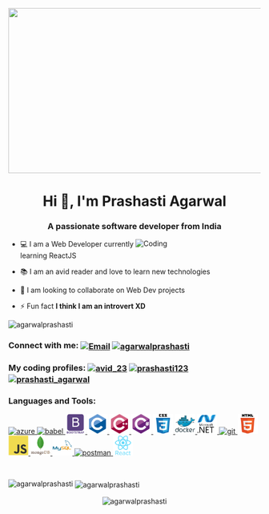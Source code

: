 

<a href="#"><img src="https://user-images.githubusercontent.com/21233020/125488683-25f4852d-5318-4ef5-b37e-451b79d45cdb.PNG" align="center" height="330" width="1080" ></a>

<!-- 
[![MasterHead](https://user-images.githubusercontent.com/21233020/125488683-25f4852d-5318-4ef5-b37e-451b79d45cdb.PNG )](https://agarwalprashasti.github.io)
https://user-images.githubusercontent.com/21233020/125540741-c37023d8-a202-4465-9669-8d8d25bf9f4a.gif
-->
<h1 align="center">Hi 👋, I'm Prashasti Agarwal</h1>
<h3 align="center">A passionate software developer from India</h3>

<img align="right"  alt="Coding" width="250" src="https://user-images.githubusercontent.com/21233020/125552550-340c4896-ebb4-4171-adb6-ced2644fd1f8.gif">


- 💻 I am a Web Developer currently learning ReactJS
- 📚 I am an avid reader and love to learn new technologies
- 🤝 I am looking to collaborate on Web Dev projects

- ⚡ Fun fact **I think I am an introvert XD**

<p align="left"> <img src="https://komarev.com/ghpvc/?username=agarwalprashasti&label=Profile%20views&color=0e75b6&style=flat" alt="agarwalprashasti" /> </p>

<h3 align="left">Connect with me:  <a href="agarwalprashasti1999@gmail.com" target="blank"><img align="center" src="https://user-images.githubusercontent.com/21233020/125482120-58b0740e-4dba-4e0a-90bd-add95e6d1490.png" alt="Email" height="30" width="30" /></a>
<a href="https://linkedin.com/in/agarwalprashasti" target="blank"><img align="center" src="https://raw.githubusercontent.com/rahuldkjain/github-profile-readme-generator/master/src/images/icons/Social/linked-in-alt.svg" alt="agarwalprashasti" height="30" width="40" /></a></h3>

  <h3 align="left">My coding profiles: 
<a href="https://www.codechef.com/users/avid_23" target="blank"><img align="center" src="https://cdn.jsdelivr.net/npm/simple-icons@3.1.0/icons/codechef.svg" alt="avid_23" height="30" width="40" /></a>
<a href="https://www.leetcode.com/prashasti123" target="blank"><img align="center" src="https://raw.githubusercontent.com/rahuldkjain/github-profile-readme-generator/master/src/images/icons/Social/leet-code.svg" alt="prashasti123" height="30" width="40" /></a>
<a href="https://auth.geeksforgeeks.org/user/prashasti_agarwal" target="blank"><img align="center" src="https://raw.githubusercontent.com/rahuldkjain/github-profile-readme-generator/master/src/images/icons/Social/geeks-for-geeks.svg" alt="prashasti_agarwal" height="30" width="40" /></a>
    </h3>
  
  

<h3 align="left">Languages and Tools:</h3>
<p align="left"> <a href="https://azure.microsoft.com/en-in/" target="_blank"> <img src="https://www.vectorlogo.zone/logos/microsoft_azure/microsoft_azure-icon.svg" alt="azure" width="40" height="40"/> </a> <a href="https://babeljs.io/" target="_blank"> <img src="https://www.vectorlogo.zone/logos/babeljs/babeljs-icon.svg" alt="babel" width="40" height="40"/> </a> <a href="https://getbootstrap.com" target="_blank"> <img src="https://raw.githubusercontent.com/devicons/devicon/master/icons/bootstrap/bootstrap-plain-wordmark.svg" alt="bootstrap" width="40" height="40"/> </a> <a href="https://www.cprogramming.com/" target="_blank"> <img src="https://raw.githubusercontent.com/devicons/devicon/master/icons/c/c-original.svg" alt="c" width="40" height="40"/> </a> <a href="https://www.w3schools.com/cpp/" target="_blank"> <img src="https://raw.githubusercontent.com/devicons/devicon/master/icons/cplusplus/cplusplus-original.svg" alt="cplusplus" width="40" height="40"/> </a> <a href="https://www.w3schools.com/cs/" target="_blank"> <img src="https://raw.githubusercontent.com/devicons/devicon/master/icons/csharp/csharp-original.svg" alt="csharp" width="40" height="40"/> </a> <a href="https://www.w3schools.com/css/" target="_blank"> <img src="https://raw.githubusercontent.com/devicons/devicon/master/icons/css3/css3-original-wordmark.svg" alt="css3" width="40" height="40"/> </a> <a href="https://www.docker.com/" target="_blank"> <img src="https://raw.githubusercontent.com/devicons/devicon/master/icons/docker/docker-original-wordmark.svg" alt="docker" width="40" height="40"/> </a> <a href="https://dotnet.microsoft.com/" target="_blank"> <img src="https://raw.githubusercontent.com/devicons/devicon/master/icons/dot-net/dot-net-original-wordmark.svg" alt="dotnet" width="40" height="40"/> </a> <a href="https://git-scm.com/" target="_blank"> <img src="https://www.vectorlogo.zone/logos/git-scm/git-scm-icon.svg" alt="git" width="40" height="40"/> </a> <a href="https://www.w3.org/html/" target="_blank"> <img src="https://raw.githubusercontent.com/devicons/devicon/master/icons/html5/html5-original-wordmark.svg" alt="html5" width="40" height="40"/> </a> <a href="https://developer.mozilla.org/en-US/docs/Web/JavaScript" target="_blank"> <img src="https://raw.githubusercontent.com/devicons/devicon/master/icons/javascript/javascript-original.svg" alt="javascript" width="40" height="40"/> </a> <a href="https://www.mongodb.com/" target="_blank"> <img src="https://raw.githubusercontent.com/devicons/devicon/master/icons/mongodb/mongodb-original-wordmark.svg" alt="mongodb" width="40" height="40"/> </a> <a href="https://www.mysql.com/" target="_blank"> <img src="https://raw.githubusercontent.com/devicons/devicon/master/icons/mysql/mysql-original-wordmark.svg" alt="mysql" width="40" height="40"/> </a> <a href="https://postman.com" target="_blank"> <img src="https://www.vectorlogo.zone/logos/getpostman/getpostman-icon.svg" alt="postman" width="40" height="40"/> </a> <a href="https://reactjs.org/" target="_blank"> <img src="https://raw.githubusercontent.com/devicons/devicon/master/icons/react/react-original-wordmark.svg" alt="react" width="40" height="40"/> </a> </p>
<br>
<p align="center">
<p><img align="left" src="https://github-readme-stats.vercel.app/api/top-langs?username=agarwalprashasti&show_icons=true&locale=en&layout=compact" alt="agarwalprashasti" /></p>

<p>&nbsp;<img align="center" width="400" src="https://github-readme-stats.vercel.app/api?username=agarwalprashasti&show_icons=true&locale=en" alt="agarwalprashasti" /></p>
</p>
<p align="center"><img align="center" src="https://github-readme-streak-stats.herokuapp.com/?user=agarwalprashasti&" alt="agarwalprashasti" /></p>



